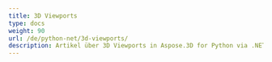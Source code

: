 ```yaml
---
title: 3D Viewports
type: docs
weight: 90
url: /de/python-net/3d-viewports/
description: Artikel über 3D Viewports in Aspose.3D for Python via .NET.
---
```

